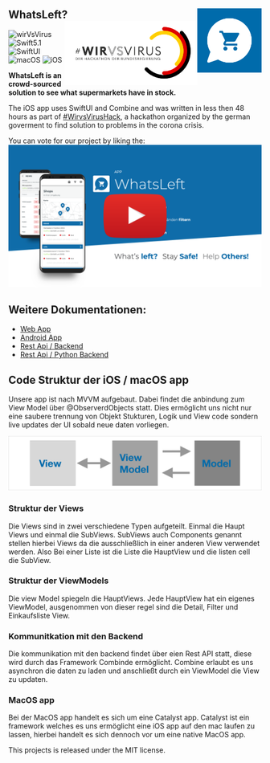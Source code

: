 <h2> WhatsLeft?
  <img src="./img/WhatsleftLogo.svg" align="right" width="128" height="128" />
  <img src="./img/wirvsviruslogo.png" align="right" width="264" height="128" />
</h2>

![wirVsVirus](https://img.shields.io/badge/hackathon-%23WirVsVirus-yellowgreen.svg?style=flat)
![Swift5.1](https://img.shields.io/badge/swift-5.1-blue.svg?style=flat)
![SwiftUI](https://img.shields.io/badge/ui-swiftui-blue.svg?style=flat)
![macOS](https://img.shields.io/badge/os-macOS-green.svg?style=flat)
![iOS](https://img.shields.io/badge/os-iOS-green.svg?style=flat)

**WhatsLeft is an crowd-sourced solution to see what supermarkets have in stock.**

The iOS app uses SwiftUI and Combine and was written in less then 48 hours as part of [#WirvsVirusHack](https://wirvsvirushackathon.org), a hackathon organized by the german goverment to find solution to problems in the corona crisis.

You can vote for our project by liking the:
[![Youtube-Video](./img/video.png)](https://www.youtube.com/watch?v=2uvcPGzixnA&feature=emb_title)

## Weitere Dokumentationen: 

- [Web App](https://github.com/WVV-Crowd-Sourced-Stock-Tracking/Web) 
- [Android App](https://github.com/WVV-Crowd-Sourced-Stock-Tracking/Android-App)
- [Rest Api / Backend](https://github.com/WVV-Crowd-Sourced-Stock-Tracking/Backend)
- [Rest Api / Python Backend](https://github.com/WVV-Crowd-Sourced-Stock-Tracking/Backend-python)

## Code Struktur der iOS / macOS app

Unsere app ist nach MVVM aufgebaut. Dabei findet die anbindung zum View Model über @ObserverdObjects statt. Dies ermöglicht uns nicht nur eine saubere trennung von Objekt Stukturen, Logik und View code sondern live updates der UI sobald neue daten vorliegen. 

![MVVM](./img/MVVM.png)

### Struktur der Views

Die Views sind in zwei verschiedene Typen aufgeteilt. Einmal die Haupt Views und einmal die SubViews. 
SubViews auch Components genannt stellen hierbei Views da die ausschließlich in einer anderen View verwendet werden. Also Bei einer Liste ist die Liste die HauptView und die listen cell die SubView.

### Struktur der ViewModels

Die view Model spiegeln die HauptViews. Jede HauptView hat ein eigenes ViewModel, ausgenommen von dieser regel sind die Detail, Filter und Einkaufsliste View.

### Kommunitkation mit den Backend

Die kommunikation mit den backend findet über eien Rest API statt, diese wird durch das Framework Combinde ermöglicht. Combine erlaubt es uns asynchron die daten zu laden und anschließt durch ein ViewModel die View zu updaten. 

### MacOS app

Bei der MacOS app handelt es sich um eine Catalyst app. Catalyst ist ein framework welches es uns ermöglicht eine iOS app auf den mac laufen zu lassen, hierbei handelt es sich dennoch vor um eine native MacOS app. 


This projects is released under the MIT license.